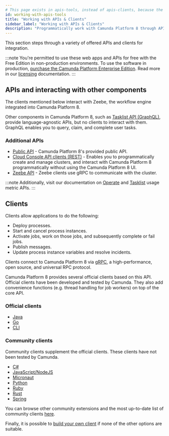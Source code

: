```yaml
---
# This page exists in apis-tools, instead of apis-clients, because the location needs to be consistent across all versions.
id: working-with-apis-tools
title: "Working with APIs & Clients"
sidebar_label: "Working with APIs & Clients"
description: "Programmatically work with Camunda Platform 8 through APIs & clients"
---
```


This section steps through a variety of offered APIs and clients for integration.

:::note
You're permitted to use these web apps and APIs for free with the Free Edition in non-production environments. To use the software in production, [purchase the Camunda Platform Enterprise Edition](https://camunda.com/products/cloud/camunda-cloud-enterprise-contact/). Read more in our [licensing](../reference/licenses.md) documentation.
:::

## APIs and interacting with other components

The clients mentioned below interact with Zeebe, the workflow engine integrated into Camunda Platform 8.

Other components in Camunda Platform 8, such as [Tasklist API (GraphQL)](/apis-clients/tasklist-api/generated.md), provide language-agnostic APIs, but no clients to interact with them. GraphQL enables you to query, claim, and complete user tasks.

### Additional APIs

- [Public API](../apis-clients/public-api.md) - Camunda Platform 8's provided public API.
- [Cloud Console API clients (REST)](../apis-clients/console-api-reference.md) - Enables you to programmatically create and manage clusters, and interact with Camunda Platform 8 programmatically without using the Camunda Platform 8 UI.
- [Zeebe API](../apis-clients/grpc.md) - Zeebe clients use gRPC to communicate with the cluster.

:::note
Additionally, visit our documentation on [Operate](../self-managed/operate-deployment/usage-metrics.md) and [Tasklist](../self-managed/tasklist-deployment/usage-metrics.md) usage metric APIs.
:::

## Clients

Clients allow applications to do the following:

- Deploy processes.
- Start and cancel process instances.
- Activate jobs, work on those jobs, and subsequently complete or fail jobs.
- Publish messages.
- Update process instance variables and resolve incidents.

Clients connect to Camunda Platform 8 via [gRPC](https://grpc.io), a high-performance, open source, and universal RPC protocol.

Camunda Platform 8 provides several official clients based on this API. Official clients have been developed and tested by Camunda. They also add convenience functions (e.g. thread handling for job workers) on top of the core API.

### Official clients

- [Java](../apis-clients/java-client/index.md)
- [Go](../apis-clients/go-client/go-get-started.md)
- [CLI](../apis-clients/cli-client/index.md)

### Community clients

Community clients supplement the official clients. These clients have not been tested by Camunda.

- [C#](../apis-clients/community-clients/c-sharp.md)
- [JavaScript/NodeJS](../apis-clients/community-clients/javascript.md)
- [Micronaut](../apis-clients/community-clients/micronaut.md)
- [Python](../apis-clients/community-clients/python.md)
- [Ruby](../apis-clients/community-clients/ruby.md)
- [Rust](../apis-clients/community-clients/rust.md)
- [Spring](../apis-clients/community-clients/spring.md)

You can browse other community extensions and the most up-to-date list of community clients [here](https://github.com/orgs/camunda-community-hub/repositories).

Finally, it is possible to [build your own client](../apis-clients/build-your-own-client.md) if none of the other options are suitable.
